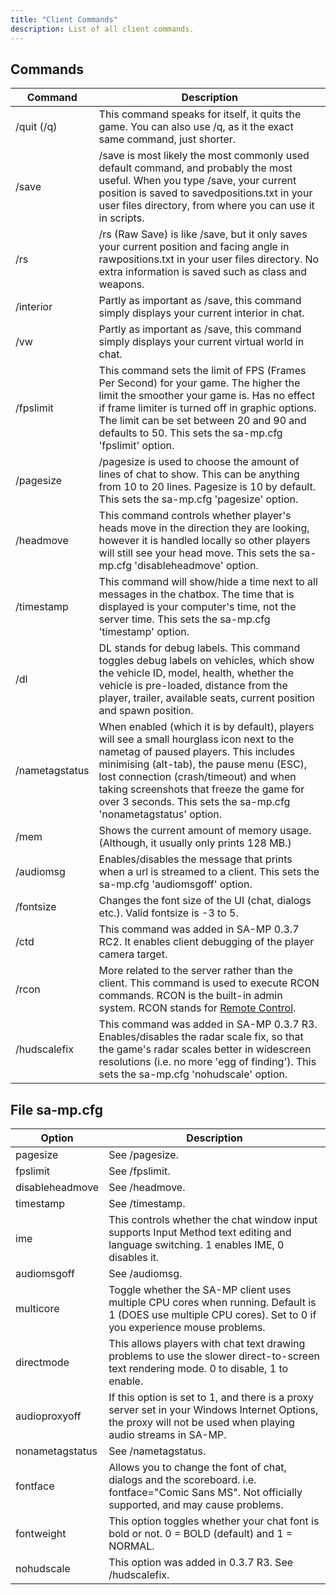 ```yaml
---
title: "Client Commands"
description: List of all client commands.
---
```


## Commands

| Command        | Description                                                                                                                                                                                                                                                                                                                                                            |
|----------------|------------------------------------------------------------------------------------------------------------------------------------------------------------------------------------------------------------------------------------------------------------------------------------------------------------------------------------------------------------------------|
| /quit (/q)     | This command speaks for itself, it quits the game. You can also use /q, as it the exact same command, just shorter.                                                                                                                                                                                                                                                    |
| /save          | /save is most likely the most commonly used default command, and probably the most useful. When you type /save, your current position is saved to savedpositions.txt in your user files directory, from where you can use it in scripts.                                                                                                                               |
| /rs            | /rs (Raw Save) is like /save, but it only saves your current position and facing angle in rawpositions.txt in your user files directory. No extra information is saved such as class and weapons.                                                                                                                                                                      |
| /interior      | Partly as important as /save, this command simply displays your current interior in chat.                                                                                                                                                                                                                                                                              |
| /vw            | Partly as important as /save, this command simply displays your current virtual world in chat.                                                                                                                                                                                                                                                                         |
| /fpslimit      | This command sets the limit of FPS (Frames Per Second) for your game. The higher the limit the smoother your game is. Has no effect if frame limiter is turned off in graphic options. The limit can be set between 20 and 90 and defaults to 50. This sets the sa-mp.cfg 'fpslimit' option.                                                                           |
| /pagesize      | /pagesize is used to choose the amount of lines of chat to show. This can be anything from 10 to 20 lines. Pagesize is 10 by default. This sets the sa-mp.cfg 'pagesize' option.                                                                                                                                                                                       |
| /headmove      | This command controls whether player's heads move in the direction they are looking, however it is handled locally so other players will still see your head move. This sets the sa-mp.cfg 'disableheadmove' option.                                                                                                                                                   |
| /timestamp     | This command will show/hide a time next to all messages in the chatbox. The time that is displayed is your computer's time, not the server time. This sets the sa-mp.cfg 'timestamp' option.                                                                                                                                                                           |
| /dl            | DL stands for debug labels. This command toggles debug labels on vehicles, which show the vehicle ID, model, health, whether the vehicle is pre-loaded, distance from the player, trailer, available seats, current position and spawn position.                                                                                                                       |
| /nametagstatus | When enabled (which it is by default), players will see a small hourglass icon next to the nametag of paused players. This includes minimising (alt-tab), the pause menu (ESC), lost connection (crash/timeout) and when taking screenshots that freeze the game for over 3 seconds. This sets the sa-mp.cfg 'nonametagstatus' option. |
| /mem           | Shows the current amount of memory usage. (Although, it usually only prints 128 MB.)                                                                                                                                                                                                                                                                                   |
| /audiomsg      | Enables/disables the message that prints when a url is streamed to a client. This sets the sa-mp.cfg 'audiomsgoff' option.                                                                                                                                                                                                                                             |
| /fontsize      | Changes the font size of the UI (chat, dialogs etc.). Valid fontsize is -3 to 5.                                                                                                                                                                                                                                                                                       |
| /ctd           | This command was added in SA-MP 0.3.7 RC2. It enables client debugging of the player camera target.                                                                                                                                                                                                                                                                    |
| /rcon          | More related to the server rather than the client. This command is used to execute RCON commands. RCON is the built-in admin system. RCON stands for [Remote Control](../server/ControllingServer#using-rcon).                                                                                                                                                         |
| /hudscalefix   | This command was added in SA-MP 0.3.7 R3. Enables/disables the radar scale fix, so that the game's radar scales better in widescreen resolutions (i.e. no more 'egg of finding'). This sets the sa-mp.cfg 'nohudscale' option.                                                                                                                                         |

## File sa-mp.cfg

| Option          | Description                                                                                                                                                                                  |
|-----------------|----------------------------------------------------------------------------------------------------------------------------------------------------------------------------------------------|
| pagesize        | See /pagesize.                                                                                                                                                                               |
| fpslimit        | See /fpslimit.                                                                                                                                                                               |
| disableheadmove | See /headmove.                                                                                                                                                                               |
| timestamp       | See /timestamp.                                                                                                                                                                              |
| ime             | This controls whether the chat window input supports Input Method text editing and language switching. 1 enables IME, 0 disables it.                                                         |
| audiomsgoff     | See /audiomsg.                                                                                                                                                |
| multicore       | Toggle whether the SA-MP client uses multiple CPU cores when running. Default is 1 (DOES use multiple CPU cores). Set to 0 if you experience mouse problems.  |
| directmode      | This allows players with chat text drawing problems to use the slower direct-to-screen text rendering mode. 0 to disable, 1 to enable.                        |
| audioproxyoff   | If this option is set to 1, and there is a proxy server set in your Windows Internet Options, the proxy will not be used when playing audio streams in SA-MP. |
| nonametagstatus | See /nametagstatus.                                                                                                                                           |
| fontface        | Allows you to change the font of chat, dialogs and the scoreboard. i.e. fontface="Comic Sans MS". Not officially supported, and may cause problems.          |
| fontweight      | This option toggles whether your chat font is bold or not. 0 = BOLD (default) and 1 = NORMAL.                                                                |
| nohudscale      | This option was added in 0.3.7 R3. See /hudscalefix.                                                                                                                                         |

